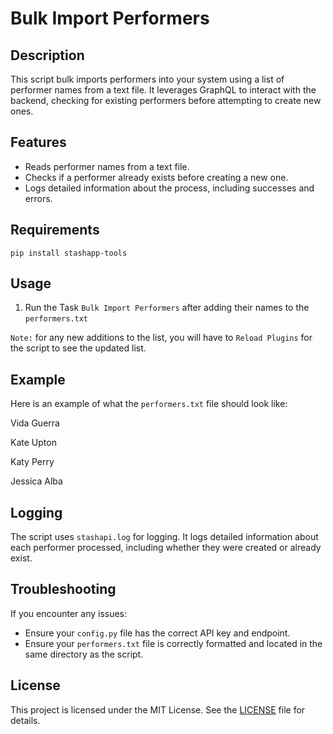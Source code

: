 # Bulk Import Performers

## Description

This script bulk imports performers into your system using a list of performer names from a text file. It leverages GraphQL to interact with the backend, checking for existing performers before attempting to create new ones.

## Features

- Reads performer names from a text file.
- Checks if a performer already exists before creating a new one.
- Logs detailed information about the process, including successes and errors.

## Requirements

`pip install stashapp-tools`

## Usage

1. Run the Task `Bulk Import Performers` after adding their names to the `performers.txt`

`Note:` for any new additions to the list, you will have to `Reload Plugins` for the script to see the updated list.

## Example

Here is an example of what the `performers.txt` file should look like:

Vida Guerra

Kate Upton

Katy Perry

Jessica Alba

## Logging

The script uses `stashapi.log` for logging. It logs detailed information about each performer processed, including whether they were created or already exist.

## Troubleshooting

If you encounter any issues:
- Ensure your `config.py` file has the correct API key and endpoint.
- Ensure your `performers.txt` file is correctly formatted and located in the same directory as the script.

## License

This project is licensed under the MIT License. See the [LICENSE](LICENSE) file for details.
